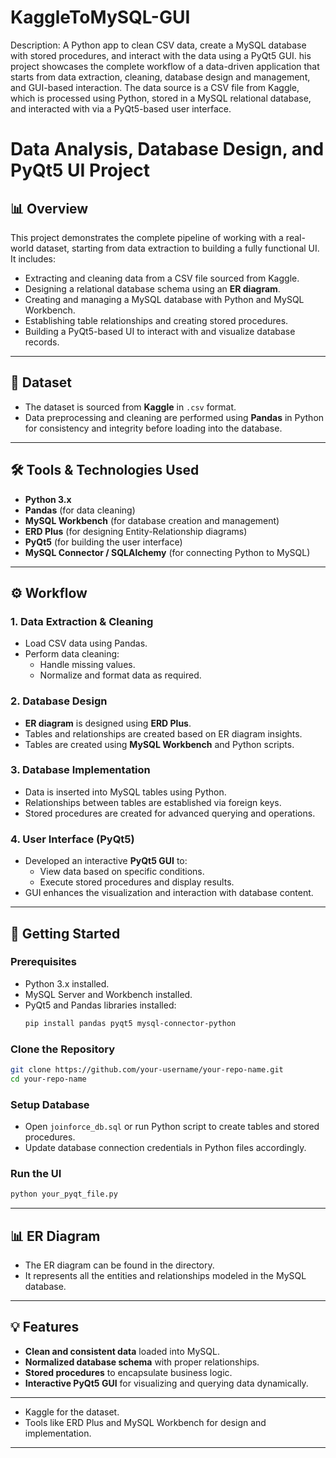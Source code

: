 # KaggleToMySQL-GUI
Description: A Python app to clean CSV data, create a MySQL database with stored procedures, and interact with the data using a PyQt5 GUI.
his project showcases the complete workflow of a data-driven application that starts from data extraction, cleaning, database design and management, and GUI-based interaction. The data source is a CSV file from Kaggle, which is processed using Python, stored in a MySQL relational database, and interacted with via a PyQt5-based user interface.



# Data Analysis, Database Design, and PyQt5 UI Project

## 📊 Overview

This project demonstrates the complete pipeline of working with a real-world dataset, starting from data extraction to building a fully functional UI. It includes:

- Extracting and cleaning data from a CSV file sourced from Kaggle.
- Designing a relational database schema using an **ER diagram**.
- Creating and managing a MySQL database with Python and MySQL Workbench.
- Establishing table relationships and creating stored procedures.
- Building a PyQt5-based UI to interact with and visualize database records.

---

## 📁 Dataset

- The dataset is sourced from **Kaggle** in `.csv` format.
- Data preprocessing and cleaning are performed using **Pandas** in Python for consistency and integrity before loading into the database.

---

## 🛠️ Tools & Technologies Used

- **Python 3.x**
- **Pandas** (for data cleaning)
- **MySQL Workbench** (for database creation and management)
- **ERD Plus** (for designing Entity-Relationship diagrams)
- **PyQt5** (for building the user interface)
- **MySQL Connector / SQLAlchemy** (for connecting Python to MySQL)

---

## ⚙️ Workflow

### 1. Data Extraction & Cleaning
- Load CSV data using Pandas.
- Perform data cleaning:
  - Handle missing values.
  - Normalize and format data as required.

### 2. Database Design
- **ER diagram** is designed using **ERD Plus**.
- Tables and relationships are created based on ER diagram insights.
- Tables are created using **MySQL Workbench** and Python scripts.

### 3. Database Implementation
- Data is inserted into MySQL tables using Python.
- Relationships between tables are established via foreign keys.
- Stored procedures are created for advanced querying and operations.

### 4. User Interface (PyQt5)
- Developed an interactive **PyQt5 GUI** to:
  - View data based on specific conditions.
  - Execute stored procedures and display results.
- GUI enhances the visualization and interaction with database content.

---

## 🚀 Getting Started

### Prerequisites
- Python 3.x installed.
- MySQL Server and Workbench installed.
- PyQt5 and Pandas libraries installed:
  ```bash
  pip install pandas pyqt5 mysql-connector-python
  ```

### Clone the Repository
```bash
git clone https://github.com/your-username/your-repo-name.git
cd your-repo-name
```

### Setup Database
- Open `joinforce_db.sql` or run Python script to create tables and stored procedures.
- Update database connection credentials in Python files accordingly.

### Run the UI
```bash
python your_pyqt_file.py
```

---

## 📊 ER Diagram

- The ER diagram can be found in the directory.
- It represents all the entities and relationships modeled in the MySQL database.

---

## 💡 Features

- **Clean and consistent data** loaded into MySQL.
- **Normalized database schema** with proper relationships.
- **Stored procedures** to encapsulate business logic.
- **Interactive PyQt5 GUI** for visualizing and querying data dynamically.
---



- Kaggle for the dataset.
- Tools like ERD Plus and MySQL Workbench for design and implementation.

---
